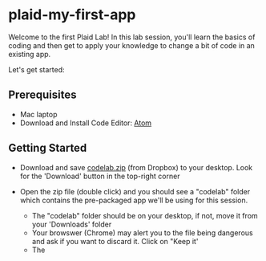 # plaid-my-first-app

Welcome to the first Plaid Lab!
In this lab session, you'll learn the basics of coding and then get to apply your knowledge to change a bit of code in an existing app.

Let's get started:



## Prerequisites
- Mac laptop
- Download and Install Code Editor: [Atom](https://atom.io/)

## Getting Started
- Download and save [codelab.zip](https://www.dropbox.com/s/pvc074u9g1ybcxk/codelab2.zip?dl=0) (from Dropbox) to your desktop. 
Look for the 'Download' button in the top-right corner

- Open the zip file (double click) and you should see a "codelab" folder which contains the pre-packaged app we'll be using for this session.
  * The "codelab" folder should be on your desktop, if not, move it from your 'Downloads' folder
  * Your browswer (Chrome) may alert you to the file being dangerous and ask if you want to discard it. Click on "Keep it'
  * The
